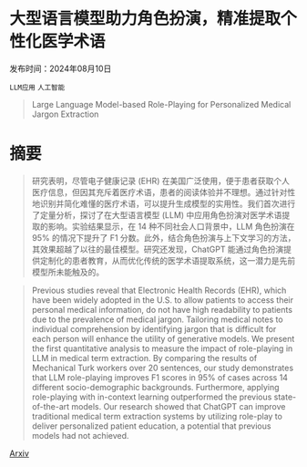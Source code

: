 # 大型语言模型助力角色扮演，精准提取个性化医学术语

发布时间：2024年08月10日

`LLM应用` `人工智能`

> Large Language Model-based Role-Playing for Personalized Medical Jargon Extraction

# 摘要

> 研究表明，尽管电子健康记录 (EHR) 在美国广泛使用，便于患者获取个人医疗信息，但因其充斥着医疗术语，患者的阅读体验并不理想。通过针对性地识别并简化难懂的医疗术语，可以提升生成模型的实用性。我们首次进行了定量分析，探讨了在大型语言模型 (LLM) 中应用角色扮演对医学术语提取的影响。实验结果显示，在 14 种不同社会人口背景中，LLM 角色扮演在 95% 的情况下提升了 F1 分数。此外，结合角色扮演与上下文学习的方法，其效果超越了以往的最佳模型。研究还发现，ChatGPT 能通过角色扮演提供定制化的患者教育，从而优化传统的医学术语提取系统，这一潜力是先前模型所未能触及的。

> Previous studies reveal that Electronic Health Records (EHR), which have been widely adopted in the U.S. to allow patients to access their personal medical information, do not have high readability to patients due to the prevalence of medical jargon. Tailoring medical notes to individual comprehension by identifying jargon that is difficult for each person will enhance the utility of generative models. We present the first quantitative analysis to measure the impact of role-playing in LLM in medical term extraction. By comparing the results of Mechanical Turk workers over 20 sentences, our study demonstrates that LLM role-playing improves F1 scores in 95% of cases across 14 different socio-demographic backgrounds. Furthermore, applying role-playing with in-context learning outperformed the previous state-of-the-art models. Our research showed that ChatGPT can improve traditional medical term extraction systems by utilizing role-play to deliver personalized patient education, a potential that previous models had not achieved.

[Arxiv](https://arxiv.org/abs/2408.05555)